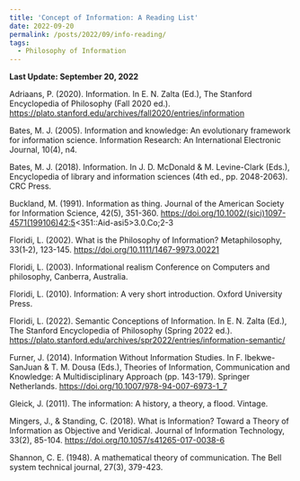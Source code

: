 ```yaml
---
title: 'Concept of Information: A Reading List'
date: 2022-09-20
permalink: /posts/2022/09/info-reading/
tags:
  - Philosophy of Information
---
```


**Last Update: September 20, 2022**

Adriaans, P. (2020). Information. In E. N. Zalta (Ed.), The Stanford Encyclopedia of Philosophy (Fall 2020 ed.). https://plato.stanford.edu/archives/fall2020/entries/information 

Bates, M. J. (2005). Information and knowledge: An evolutionary framework for information science. Information Research: An International Electronic Journal, 10(4), n4. 

Bates, M. J. (2018). Information. In J. D. McDonald & M. Levine-Clark (Eds.), Encyclopedia of library and information sciences (4th ed., pp. 2048-2063). CRC Press. 

Buckland, M. (1991). Information as thing. Journal of the American Society for Information Science, 42(5), 351-360. https://doi.org/10.1002/(sici)1097-4571(199106)42:5<351::Aid-asi5>3.0.Co;2-3 

Floridi, L. (2002). What is the Philosophy of Information? Metaphilosophy, 33(1‐2), 123-145. https://doi.org/10.1111/1467-9973.00221 

Floridi, L. (2003). Informational realism Conference on Computers and philosophy, Canberra, Australia. 

Floridi, L. (2010). Information: A very short introduction. Oxford University Press. 

Floridi, L. (2022). Semantic Conceptions of Information. In E. N. Zalta (Ed.), The Stanford Encyclopedia of Philosophy (Spring 2022 ed.). https://plato.stanford.edu/archives/spr2022/entries/information-semantic/ 

Furner, J. (2014). Information Without Information Studies. In F. Ibekwe-SanJuan & T. M. Dousa (Eds.), Theories of Information, Communication and Knowledge: A Multidisciplinary Approach (pp. 143-179). Springer Netherlands. https://doi.org/10.1007/978-94-007-6973-1_7 

Gleick, J. (2011). The information: A history, a theory, a flood. Vintage. 

Mingers, J., & Standing, C. (2018). What is Information? Toward a Theory of Information as Objective and Veridical. Journal of Information Technology, 33(2), 85-104. https://doi.org/10.1057/s41265-017-0038-6 

Shannon, C. E. (1948). A mathematical theory of communication. The Bell system technical journal, 27(3), 379-423. 

